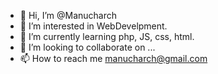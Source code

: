 - 👋 Hi, I’m @Manucharch
- 👀 I’m interested in WebDevelpment.
- 🌱 I’m currently learning php, JS, css, html.
- 💞️ I’m looking to collaborate on ...
- 📫 How to reach me manucharch@gmail.com

<!---
Manucharch/Manucharch is a ✨ special ✨ repository because its `README.md` (this file) appears on your GitHub profile.
You can click the Preview link to take a look at your changes.
--->
